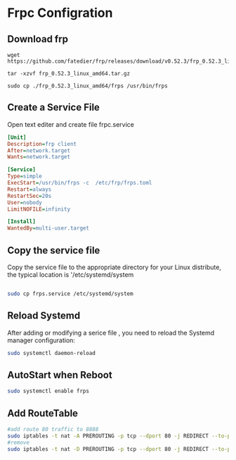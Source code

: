 # Frpc Configration

## Download frp

```shell
wget https://github.com/fatedier/frp/releases/download/v0.52.3/frp_0.52.3_linux_amd64.tar.gz

tar -xzvf frp_0.52.3_linux_amd64.tar.gz

sudo cp ./frp_0.52.3_linux_amd64/frps /usr/bin/frps

```

## Create a Service File

Open text editer and create file frpc.service

```ini
[Unit]
Description=frp client
After=network.target
Wants=network.target

[Service]
Type=simple
ExecStart=/usr/bin/frps -c  /etc/frp/frps.toml
Restart=always
RestartSec=20s
User=nobody
LimitNOFILE=infinity

[Install]
WantedBy=multi-user.target
```

## Copy the service file

Copy the service file to the appropriate directory for your Linux distribute, the typical location is '/etc/systemd/system

```bash

sudo cp frps.service /etc/systemd/system
```

## Reload Systemd

After adding or modifying  a serice file , you need to reload the Systemd manager configuration:

```bash
sudo systemctl daemon-reload
```

## AutoStart when Reboot

```bash
sudo systemctl enable frps

```

## Add RouteTable

```bash
#add route 80 traffic to 8888
sudo iptables -t nat -A PREROUTING -p tcp --dport 80 -j REDIRECT --to-port 8888
#remove
sudo iptables -t nat -D PREROUTING -p tcp --dport 80 -j REDIRECT --to-port 8888
```